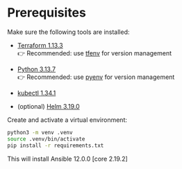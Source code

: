 # Prerequisites

Make sure the following tools are installed:

- [Terraform 1.13.3](https://developer.hashicorp.com/terraform/install)  
  👉 Recommended: use [tfenv](https://github.com/tfutils/tfenv) for version management

- [Python 3.13.7](https://www.python.org/downloads/)  
  👉 Recommended: use [pyenv](https://github.com/pyenv/pyenv) for version management

- [kubectl 1.34.1](https://kubernetes.io/docs/tasks/tools/)

- (optional) [Helm 3.19.0](https://helm.sh/docs/intro/install/)

Create and activate a virtual environment:
```sh
python3 -m venv .venv
source .venv/bin/activate
pip install -r requirements.txt
```
This will install Ansible 12.0.0 [core 2.19.2]
